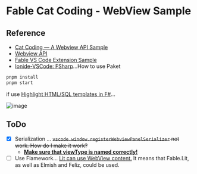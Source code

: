 # Fable Cat Coding - WebView Sample

## Reference

- [Cat Coding — A Webview API Sample](https://github.com/microsoft/vscode-extension-samples/tree/main/webview-sample)
- [Webview API](https://code.visualstudio.com/api/extension-guides/webview)
- [Fable VS Code Extension Sample](https://github.com/fable-compiler/fable-vscode-extension)
- [Ionide-VSCode: FSharp](https://github.com/ionide/ionide-vscode-fsharp)...How to use Paket

```sh
pnpm install
pnpm start
```

if use [Highlight HTML/SQL templates in F#](https://marketplace.visualstudio.com/items?itemName=alfonsogarciacaro.vscode-template-fsharp-highlight)...

![image](https://user-images.githubusercontent.com/16532218/143421409-256e1e71-59dd-4817-88fc-289be24ccd53.png)

## ToDo

- [x] Serialization ... ~~`vscode.window.registerWebviewPanelSerializer` not work. How do I make it work?~~
  -  [**Make sure that viewType is named correctly!**](https://github.com/SilkyFowl/fable-vscode-extension-samples/pull/12#issue-1071414164)
- [ ] Use Flamework... [Lit can use WebView content.](https://rodydavis.com/posts/lit-vscode-extension/) It means that Fable.Lit, as well as Elmish and Feliz, could be used.
